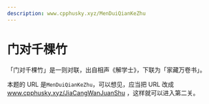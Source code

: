 ```yaml
---
description: www.cpphusky.xyz/MenDuiQianKeZhu
---
```


# 门对千棵竹

「门对千棵竹」是一则对联，出自相声《解学士》，下联为「家藏万卷书」。

本题的 URL 是`MenDuiQianKeZhu`，可以想见，应当把 URL 改成 www.cpphusky.xyz/JiaCangWanJuanShu ，这样就可以进入第二关。
